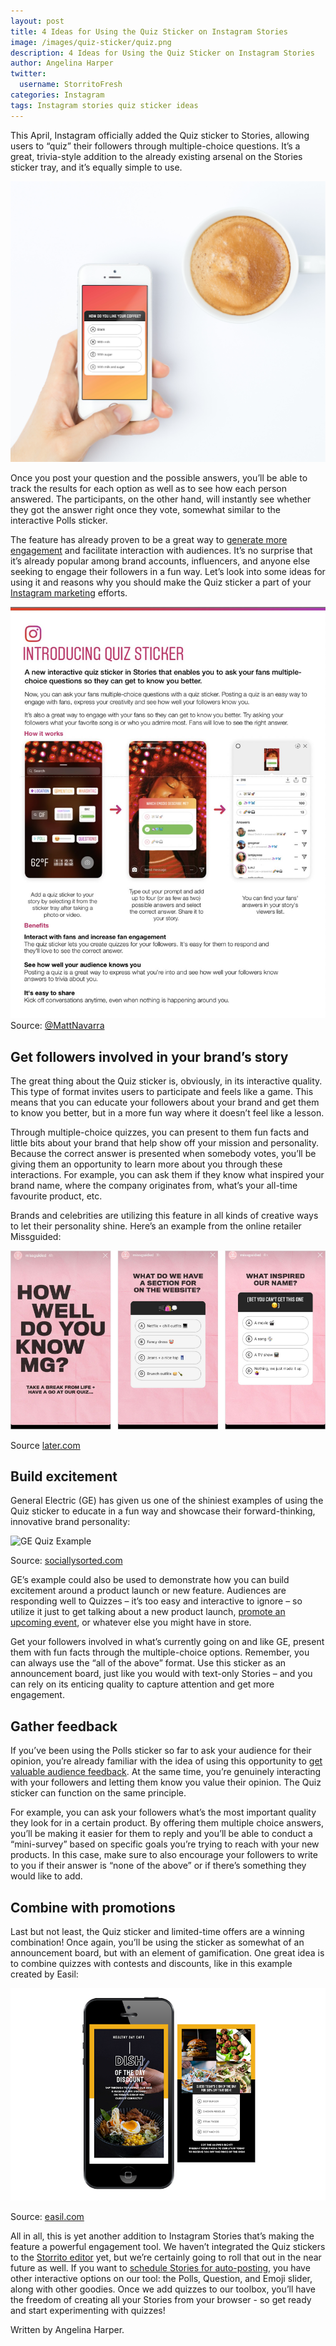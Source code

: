 ```yaml
---
layout: post
title: 4 Ideas for Using the Quiz Sticker on Instagram Stories
image: /images/quiz-sticker/quiz.png
description: 4 Ideas for Using the Quiz Sticker on Instagram Stories
author: Angelina Harper
twitter:
  username: StorritoFresh
categories: Instagram
tags: Instagram stories quiz sticker ideas
---
```


This April, Instagram officially added the Quiz sticker to Stories, allowing users to “quiz” their followers through multiple-choice questions. It’s a great, trivia-style addition to the already existing arsenal on the Stories sticker tray, and it’s equally simple to use.

![Quiz](/images/quiz-sticker/quiz.png)
<!--more-->

Once you post your question and the possible answers, you’ll be able to track the results for each option as well as to see how each person answered. The participants, on the other hand, will instantly see whether they got the answer right once they vote, somewhat similar to the interactive Polls sticker.

The feature has already proven to be a great way to [generate more engagement](https://blog.storrito.com/instagram/2018/11/22/How-to-Use-Instagram-Stories-to-Boost-Audience-Engagement.html) and facilitate interaction with audiences. It’s no surprise that it’s already popular among brand accounts, influencers, and anyone else seeking to engage their followers in a fun way. Let’s look into some ideas for using it and reasons why you should make the Quiz sticker a part of your [Instagram marketing](https://blog.storrito.com/instagram/2019/01/25/top-5-instagram-marketing-trends-to-watch-out-for-in-2019.html) efforts.

![Quiz Sticker](/images/quiz-sticker/quiz-sticker.png)
Source: [@MattNavarra](https://twitter.com/MattNavarra/status/1120733888333131776)

## Get followers involved in your brand’s story

The great thing about the Quiz sticker is, obviously, in its interactive quality. This type of format invites users to participate and feels like a game. This means that you can educate your followers about your brand and get them to know you better, but in a more fun way where it doesn’t feel like a lesson. 

Through multiple-choice quizzes, you can present to them fun facts and little bits about your brand that help show off your mission and personality. Because the correct answer is presented when somebody votes, you’ll be giving them an opportunity to learn more about you through these interactions. For example, you can ask them if they know what inspired your brand name, where the company originates from, what’s your all-time favourite product, etc.

Brands and celebrities are utilizing this feature in all kinds of creative ways to let their personality shine. Here’s an example from the online retailer Missguided:

![Quiz Sticker Example](/images/quiz-sticker/quiz-sticker-example.png)

Source [later.com](https://later.com/blog/instagram-stories-quiz-sticker/)

## Build excitement

General Electric (GE) has given us one of the shiniest examples of using the Quiz sticker to educate in a fun way and showcase their forward-thinking, innovative brand personality:

![GE Quiz Example](ge-quiz-example.png)

Source: [sociallysorted.com](https://sociallysorted.com.au/quiz-stickers-instagram-stories/)

GE’s example could also be used to demonstrate how you can build excitement around a product launch or new feature. Audiences are responding well to Quizzes – it’s too easy and interactive to ignore – so utilize it just to get talking about a new product launch, [promote an upcoming event](https://blog.storrito.com/instagram/2019/05/22/how-to-utilize-instagram-stories-when-hosting-an-event.html), or whatever else you might have in store. 

Get your followers involved in what’s currently going on and like GE, present them with fun facts through the multiple-choice options. Remember, you can always use the “all of the above” format. Use this sticker as an announcement board, just like you would with text-only Stories – and you can rely on its enticing quality to capture attention and get more engagement. 

## Gather feedback

If you’ve been using the Polls sticker so far to ask your audience for their opinion, you’re already familiar with the idea of using this opportunity to [get valuable audience feedback](https://blog.storrito.com/instagram/2019/04/29/key-tips-for-reducing-bounce-rates-on-instagram-stories.html). At the same time, you’re genuinely interacting with your followers and letting them know you value their opinion. The Quiz sticker can function on the same principle. 

For example, you can ask your followers what’s the most important quality they look for in a certain product. By offering them multiple choice answers, you’ll be making it easier for them to reply and you’ll be able to conduct a “mini-survey” based on specific goals you’re trying to reach with your new products. In this case, make sure to also encourage your followers to write to you if their answer is “none of the above” or if there’s something they would like to add. 

## Combine with promotions

Last but not least, the Quiz sticker and limited-time offers are a winning combination! Once again, you’ll be using the sticker as somewhat of an announcement board, but with an element of gamification. One great idea is to combine quizzes with contests and discounts, like in this example created by Easil: 

![Easil](/images/quiz-sticker/easil.png)

Source: [easil.com](https://about.easil.com/instagram-story-quiz-sticker-free-templates/)

All in all, this is yet another addition to Instagram Stories that’s making the feature a powerful engagement tool. We haven’t integrated the Quiz stickers to the [Storrito editor](https://app.storrito.com/) yet, but we’re certainly going to roll that out in the near future as well. If you want to [schedule Stories for auto-posting](https://blog.storrito.com/instagram/2018/11/26/auto-post-to-your-instagram-story-no-business-account-required.html), you have other interactive options on our tool: the Polls, Question, and Emoji slider, along with other goodies. Once we add quizzes to our toolbox, you’ll have the freedom of creating all your Stories from your browser - so get ready and start experimenting with quizzes! 

Written by Angelina Harper.